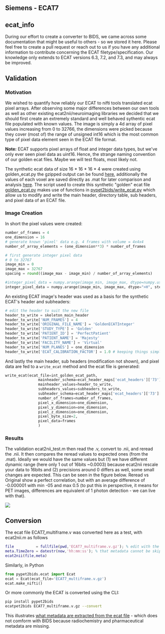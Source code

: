 ## Siemens - ECAT7

## ecat_info

During our effort to create a converter to BIDS, we came across some documentation that might be useful to others - so 
we stored it here. Please feel free to create a pull request or reach out to us if you have any additional information
to contribute concerning the ECAT filetype/specification. Our knowledge only extends to ECAT versions 6.3, 7.2, and 7.3,
and may always be improved.

## Validation

### Motivation
We wished to quantify how reliably our ECAT to nifti tools translated ecat pixel arrays. After observing some major 
differences between our own tools as well as other existing ecat2nii/neuroimaging libraries we decided that we should 
first create an extremely standard and well behaved sythentic ecat file populated with known values. The image is simply
a 4d array of pixel values increasing from 0 to 32766, the dimensions were picked because they cover (most of) the range
of unsigned int16 which is the most common type of pixel data element seen in the ECAT file format. 

**Note:** ECAT supports pixel arrays of float and integer data types, but we've only ever seen pixel data as uint16. Hence, 
the strange naming convention of our golden ecat files. Maybe we will test floats, most likely not.

The synthetic ecat data of size 16 * 16 * 16 * 4 were created using golden_ecat.py 
the gzipped output can be found [here](synthetic_ecat_integer_16x16x16x4.v.gz), additionally the values of each voxel
are saved directly as .mat for later comparison and analysis [here](synthetic_ecat_integer_16x16x16x4.mat). 
The script used to create this synthetic "golden" ecat file [golden_ecat.py](..pypet2bids/pypet2bids/golden_ecat.py) 
makes use of functions in [pypet2bids/write_ecat.py](../pypet2bids/pypet2bids/write_ecat.py) which allow us to modify 
and write the main header, directory table, sub headers, and pixel data of an ECAT file.

### Image Creation

In short the pixel values were created:

```python
number_of_frames = 4
one_dimension = 16
# generate known 'pixel' data e.g. 4 frames with volume = 4x4x4
number_of_array_elements = (one_dimension**3) * number_of_frames

# first generate integer pixel data
# 0 to 32767
image_min = 0
image_max = 32767
spacing = round((image_max - image_min) / number_of_array_elements)

#integer_pixel_data = numpy.arange(image_min, image_max, dtype=numpy.ushort, step=spacing)
integer_pixel_data = numpy.arange(image_min, image_max, dtype=">H", step=spacing)
```

An existing ECAT image's header was used as a basis for the synthetic ECAT's header and subheaders:

```python
# edit the header to suit the new file
header_to_write = skeleton_main_header
header_to_write['NUM_FRAMES'] = 4
header_to_write['ORIGINAL_FILE_NAME'] = 'GoldenECATInteger'
header_to_write['STUDY_TYPE'] = 'Golden'
header_to_write['PATIENT_ID'] = 'PerfectPatient'
header_to_write['PATIENT_NAME'] = 'Majesty'
header_to_write['FACILITY_NAME'] = 'Virtual'
header_to_write['NUM_PLANES'] = one_dimension
header_to_write['ECAT_CALIBRATION_FACTOR'] = 1.0 # keeping things simple so that our multiplication doesn't confuse us
```

And lastly the main header, sub headers (modification not shown), and pixel data are fed to a `write_ecat` method and the
ecat file is generated:

```python
write_ecat(ecat_file=int_golden_ecat_path,
               mainheader_schema=ecat_header_maps['ecat_headers']['73']['mainheader'],
               mainheader_values=header_to_write,
               subheaders_values=subheaders_to_write,
               subheader_schema=ecat_header_maps['ecat_headers']['73']['7'],
               number_of_frames=number_of_frames,
               pixel_x_dimension=one_dimension,
               pixel_y_dimension=one_dimension,
               pixel_z_dimension=one_dimension,
               pixel_byte_size=2,
               pixel_data=frames
               )
```

### Results

The  validation ecat2nii_test.m then read the .v, convert to .nii, and reread the .nii. It then compares the reread values to
expected ones (from the .mat). Ideally we would have the same values but (1) we have different dynamic range 
(here only 1 out of 16bits ~0.0003) because ecat2nii rescale your data to 16bits and (2) precisions around 0 differs as 
well, some small changes are expected. This can be seen in the figure below. Reread vs Original show a 
perfect correlation, but with an average difference of -0.000001 with min -05 and max 0.5 
(to put this in perspective, it means for PET images, differences are equivalent of 1 photon detection - we can live 
with that).

![](synthetic_ecat_integer_16x16x16x4.v.jpg)

## Conversion

The ecat file ECAT7_multiframe.v was converted here as a test, with ecat2nii.m as follows

```matlab
file          = fullfile(pwd,'ECAT7_multiframe.v.gz'); % edit with the right path
meta.TimeZero = datestr(now,'hh:mm:ss'); % that metadata cannot be skipped
ecat2nii(file,meta)
```

Similarly, in Python

```python
from pypet2bids.ecat import Ecat
ecat = Ecat(ecat_file='ECAT7_multiframe.v.gz')
ecat.make_nifti()
```

Or more commonly the ECAT is converted using the CLI:

```bash
pip install pypet2bids
ecatpet2bids ECAT7_multiframe.v.gz --convert
```

This illustrates [what metadata are extracted from the ecat file](https://github.com/openneuropet/PET2BIDS/blob/main/ecat_validation/ECAT7_multiframe.json) - which does not comform with BIDS because radiochemistry and pharmaceutical metadata are missing.
